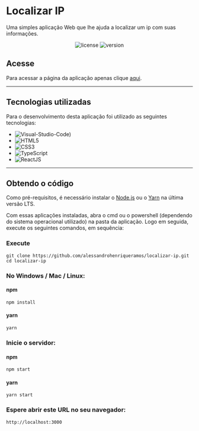 # Localizar IP

Uma simples aplicação Web que lhe ajuda a localizar um ip com suas informações.

<p align="center">
    <img src="https://img.shields.io/github/license/alessandrohenriqueramos/localizar-ip?color=000" alt="license"/>
    <img src="https://img.shields.io/github/package-json/v/alessandrohenriqueramos/localizar-ip?color=000" alt="version">
</p>

## Acesse

Para acessar a página da aplicação apenas clique [aqui]().

---

## Tecnologias utilizadas

Para o desenvolvimento desta aplicação foi utilizado as seguintes tecnologias:

* ![Visual-Studio-Code)](https://img.shields.io/badge/Visual--Studio--Code-1380B7)
* ![HTML5](https://img.shields.io/badge/HTML5-FA580C)
* ![CSS3](https://img.shields.io/badge/CSS3-173FF2)
* ![TypeScript](https://img.shields.io/badge/TypeScript-1C7FEA)
* ![ReactJS](https://img.shields.io/badge/ReactJS-4CDAFE)

---

## Obtendo o código

Como pré-requisitos, é necessário instalar o [Node.js](https://nodejs.org/pt-br/download/) ou o [Yarn](https://classic.yarnpkg.com/en/docs/install#windows-stable) na última versão LTS.

Com essas aplicações instaladas, abra o cmd ou o powershell (dependendo do sistema operacional utilizado) na pasta da aplicação. Logo em seguida, execute os seguintes comandos, em sequência:

### Execute

```
git clone https://github.com/alessandrohenriqueramos/localizar-ip.git
cd localizar-ip
```

### No Windows / Mac / Linux:

#### **npm**

```
npm install
```

#### **yarn**

```
yarn
```

### Inicie o servidor:

#### **npm**

```
npm start
```

#### **yarn**

```
yarn start
```

### Espere abrir este URL no seu navegador:

```
http://localhost:3000
```